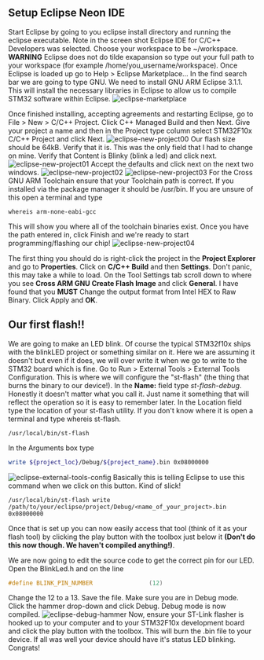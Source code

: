 
## Setup Eclipse Neon IDE
Start Eclipse by going to you eclipse install directory and running the eclipse
executable. Note in the screen shot Eclipse IDE for C/C++ Developers was selected. 
Choose your workspace to be ~/workspace. **WARNING** Eclipse does
not do tilde exapansion so type out your full path to your workspace (for
example /home/you\_username/workspace). Once Eclipse is loaded up go to Help >
Eclipse Marketplace... In the find search bar we are going to type GNU. We need
to install GNU ARM Eclipse 3.1.1. This will install the necessary libraries in
Eclipse to allow us to compile STM32 software within Eclipse. 
![eclipse-marketplace](images/gnu_eclipse_marketplace.png)

Once finished installing, accepting agreements and restarting Eclipse, go to
File > New > C/C++ Project. Click C++ Managed Build and then Next. Give your
project a name and then in the Project type column select STM32F10x C/C++
Project and click Next. 
![eclipse-new-project00](images/eclipse_make_new_project00.png)
Our flash size should be 64kB. Verify that it is. This
was the only field that I had to change on mine. Verify that Content is Blinky
(blink a led) and click next. 
![eclipse-new-project01](images/eclipse_make_new_project01.png)
Accept the defaults and click next on the next two
windows. 
![eclipse-new-project02](images/eclipse_make_new_project02.png)
![eclipse-new-project03](images/eclipse_make_new_project03.png)
For the Cross GNU ARM Toolchain ensure that your Toolchain path is
correct. If you installed via the package manager it should be /usr/bin. If you
are unsure of this open a terminal and type
```
whereis arm-none-eabi-gcc
```
This will show you where all of the toolchain binaries exist. Once you have the
path entered in, click Finish and we're ready to start programming/flashing our
chip!
![eclipse-new-project04](images/eclipse_make_new_project04.png)

The first thing you should do is right-click the project in the **Project
Explorer** and go to **Properties**. Click on **C/C++ Build** and then
**Settings**. Don't panic, this may take a while to load. On the Tool Settings
tab scroll down to where you see **Cross ARM GNU Create Flash Image** and click
**General**. I have found that you **MUST** Change the output format from Intel
HEX to Raw Binary.  Click Apply and **OK**.

## Our first flash!!
We are going to make an LED blink. Of course the typical STM32f10x ships with
the blinkLED project or something similar on it. Here we are assuming it doesn't
but even if it does, we will over write it when we go to write to the STM32
board which is fine. Go to Run > External Tools > External Tools Configuration.
This is where we will configure the "st-flash" (the thing that burns the binary
to our device!). In the **Name:** field type _st-flash-debug_. Honestly it doesn't
matter what you call it. Just name it something that will reflect the operation
so it is easy to remember later. In the Location field type the location of your
st-flash utility. If you don't know where it is open a terminal and type whereis
st-flash.
```
/usr/local/bin/st-flash
```
In the Arguments box type
```bash
write ${project_loc}/Debug/${project_name}.bin 0x08000000
```
![eclipse-external-tools-config](images/eclipse_external_tools_config.png)
Basically this is telling Eclipse to use this command when we click on this
button. Kind of slick!
```
/usr/local/bin/st-flash write /path/to/your/eclipse/project/Debug/<name_of_your_project>.bin 0x08000000
```
Once that is set up you can now easily access that tool (think of it as your
flash tool) by clicking the play button with the toolbox just below it **(Don't do
this now though. We haven't compiled anything!)**.

We are now going to edit the source code to get the correct pin for our LED.
Open the BlinkLed.h and on the line
```c
#define BLINK_PIN_NUMBER                (12)
```
Change the 12 to a 13. Save the file. Make sure you are in Debug mode. Click the
hammer drop-down and click Debug. Debug mode is now compiled. 
![eclipse-debug-hammer](images/eclipse_debug_hammer.png)
Now, ensure your ST-Link flasher is hooked up to your computer and to your
STM32F10x development board and click the play button with the toolbox. This
will burn the .bin file to your device. If all was well your device should have
it's status LED blinking.  Congrats!
